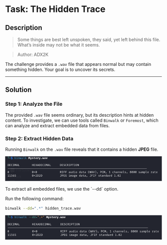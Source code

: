 # Task: The Hidden Trace

## Description
> Some things are best left unspoken, they said, yet left behind this file.  
> What’s inside may not be what it seems.

> Author: ADX2K

The challenge provides a `.wav` file that appears normal but may contain something hidden. Your goal is to uncover its secrets.

---

## Solution

### Step 1: Analyze the File
The provided `.wav` file seems ordinary, but its description hints at hidden content. To investigate, we can use tools called ``Binwalk`` or ``Foremost``, which can analyze and extract embedded data from files.

### Step 2: Extract Hidden Data
Running ``Binwalk`` on the `.wav` file reveals that it contains a hidden **JPEG** file.
<br><div align="center">
  <img src="Binwalk.png" alt="binwalk Mystery.wav">
</div>
To extract all embedded files, we use the `--dd` option.

Run the following command:
```bash
binwalk --dd=".*" hidden_trace.wav
```
<div align="center">
  <img src="ExtractData.png" alt="binwalk --dd=".*" Mystery.wav">
</div>

